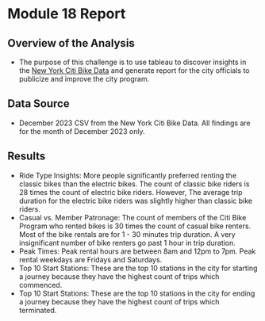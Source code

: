# Module 18 Report

## Overview of the Analysis

* The purpose of this challenge is to use tableau to discover insights in the [New York Citi Bike Data](https://citibikenyc.com/system-data) and generate report for the city officials to publicize and improve the city program.

## Data Source
* December 2023 CSV from the New York Citi Bike Data. All findings are for the month of December 2023 only.

## Results
* Ride Type Insights: 
    More people significantly preferred renting the classic bikes than the electric bikes. The count of classic bike riders is 28 times the count of electric bike riders.
    However, The average trip duration for the electric bike riders was slightly higher than classic bike riders.
* Casual vs. Member Patronage: 
    The count of members of the Citi Bike Program who rented bikes is 30 times the count of casual bike renters. Most of the bike rentals are for 1 - 30 minutes trip duration. A very insignificant number of bike renters go past 1 hour in trip duration.
* Peak Times:
    Peak rental hours are between 8am and 12pm to 7pm.
    Peak rental weekdays are Fridays and Saturdays.
* Top 10 Start Stations: These are the top 10 stations in the city for starting a journey because they have the highest count of trips which commenced.
* Top 10 Start Stations: These are the top 10 stations in the city for ending a journey because they have the highest count of trips which terminated.